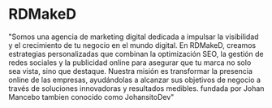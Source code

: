 # RDMakeD
"Somos una agencia de marketing digital dedicada a impulsar la visibilidad y el crecimiento de tu negocio en el mundo digital. En RDMakeD, creamos estrategias personalizadas que combinan la optimización SEO, la gestión de redes sociales y la publicidad online para asegurar que tu marca no solo sea vista, sino que destaque. Nuestra misión es transformar la presencia online de las empresas, ayudándolas a alcanzar sus objetivos de negocio a través de soluciones innovadoras y resultados medibles. fundada por Johan Mancebo tambien conocido como JohansitoDev"
